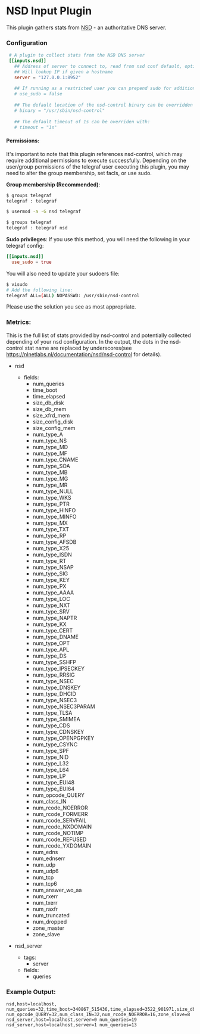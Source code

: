 # NSD Input Plugin

This plugin gathers stats from [NSD](https://nlnetlabs.nl/projects/nsd/about/) - an authoritative DNS server.

### Configuration

```toml
 # A plugin to collect stats from the NSD DNS server
 [[inputs.nsd]]
   ## Address of server to connect to, read from nsd conf default, optionally ':port'
   ## Will lookup IP if given a hostname
   server = "127.0.0.1:8952"
 
   ## If running as a restricted user you can prepend sudo for additional access:
   # use_sudo = false
 
   ## The default location of the nsd-control binary can be overridden with:
   # binary = "/usr/sbin/nsd-control"
 
   ## The default timeout of 1s can be overriden with:
   # timeout = "1s"
```

#### Permissions:

It's important to note that this plugin references nsd-control, which may require additional permissions to execute successfully.
Depending on the user/group permissions of the telegraf user executing this plugin, you may need to alter the group membership, set facls, or use sudo.

**Group membership (Recommended)**:
```bash
$ groups telegraf
telegraf : telegraf

$ usermod -a -G nsd telegraf

$ groups telegraf
telegraf : telegraf nsd
```

**Sudo privileges**:
If you use this method, you will need the following in your telegraf config:
```toml
[[inputs.nsd]]
  use_sudo = true
```

You will also need to update your sudoers file:
```bash
$ visudo
# Add the following line:
telegraf ALL=(ALL) NOPASSWD: /usr/sbin/nsd-control
```

Please use the solution you see as most appropriate.

### Metrics:

This is the full list of stats provided by nsd-control and potentially collected
depending of your nsd configuration. In the output, the dots in the nsd-control stat name are replaced by underscores(see
https://nlnetlabs.nl/documentation/nsd/nsd-control for details).

- nsd
  - fields:
    - num_queries
    - time_boot
    - time_elapsed
    - size_db_disk
    - size_db_mem
    - size_xfrd_mem
    - size_config_disk
    - size_config_mem
    - num_type_A
    - num_type_NS
    - num_type_MD
    - num_type_MF
    - num_type_CNAME
    - num_type_SOA
    - num_type_MB
    - num_type_MG
    - num_type_MR
    - num_type_NULL
    - num_type_WKS
    - num_type_PTR
    - num_type_HINFO
    - num_type_MINFO
    - num_type_MX
    - num_type_TXT
    - num_type_RP
    - num_type_AFSDB
    - num_type_X25
    - num_type_ISDN
    - num_type_RT
    - num_type_NSAP
    - num_type_SIG
    - num_type_KEY
    - num_type_PX
    - num_type_AAAA
    - num_type_LOC
    - num_type_NXT
    - num_type_SRV
    - num_type_NAPTR
    - num_type_KX
    - num_type_CERT
    - num_type_DNAME
    - num_type_OPT
    - num_type_APL
    - num_type_DS
    - num_type_SSHFP
    - num_type_IPSECKEY
    - num_type_RRSIG
    - num_type_NSEC
    - num_type_DNSKEY
    - num_type_DHCID
    - num_type_NSEC3
    - num_type_NSEC3PARAM
    - num_type_TLSA
    - num_type_SMIMEA
    - num_type_CDS
    - num_type_CDNSKEY
    - num_type_OPENPGPKEY
    - num_type_CSYNC
    - num_type_SPF
    - num_type_NID
    - num_type_L32
    - num_type_L64
    - num_type_LP
    - num_type_EUI48
    - num_type_EUI64
    - num_opcode_QUERY
    - num_class_IN
    - num_rcode_NOERROR
    - num_rcode_FORMERR
    - num_rcode_SERVFAIL
    - num_rcode_NXDOMAIN
    - num_rcode_NOTIMP
    - num_rcode_REFUSED
    - num_rcode_YXDOMAIN
    - num_edns
    - num_ednserr
    - num_udp
    - num_udp6
    - num_tcp
    - num_tcp6
    - num_answer_wo_aa
    - num_rxerr
    - num_txerr
    - num_raxfr
    - num_truncated
    - num_dropped
    - zone_master
    - zone_slave
    
- nsd_server
  - tags:
    - server
  - fields:
    - queries

### Example Output:
```
nsd,host=localhost, num_queries=32,time_boot=340867_515436,time_elapsed=3522_901971,size_db_disk=11275648,size_db_mem=5910672,size_xfrd_mem=83979048,size_config_disk=0,size_config_mem=15600num_type_A=24,num_type_NS=1 num_opcode_QUERY=32,num_class_IN=32,num_rcode_NOERROR=16,zone_slave=8
nsd_server,host=localhost,server=0 num_queries=19
nsd_server,host=localhost,server=1 num_queries=13
```
